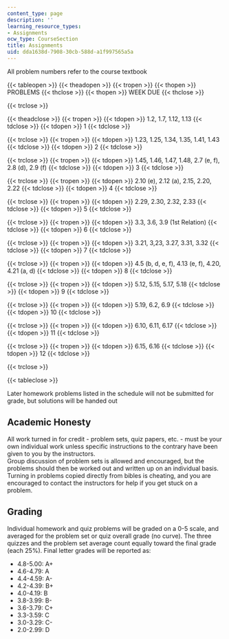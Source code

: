 ```yaml
---
content_type: page
description: ''
learning_resource_types:
- Assignments
ocw_type: CourseSection
title: Assignments
uid: dda1638d-7908-30cb-588d-a1f997565a5a
---
```


All problem numbers refer to the course textbook

{{< tableopen >}}
{{< theadopen >}}
{{< tropen >}}
{{< thopen >}}
PROBLEMS
{{< thclose >}}
{{< thopen >}}
WEEK DUE
{{< thclose >}}

{{< trclose >}}

{{< theadclose >}}
{{< tropen >}}
{{< tdopen >}}
1.2, 1.7, 1.12, 1.13
{{< tdclose >}}
{{< tdopen >}}
1
{{< tdclose >}}

{{< trclose >}}
{{< tropen >}}
{{< tdopen >}}
1.23, 1.25, 1.34, 1.35, 1.41, 1.43
{{< tdclose >}}
{{< tdopen >}}
2
{{< tdclose >}}

{{< trclose >}}
{{< tropen >}}
{{< tdopen >}}
1.45, 1.46, 1.47, 1.48, 2.7 (e, f), 2.8 (d), 2.9 (f)
{{< tdclose >}}
{{< tdopen >}}
3
{{< tdclose >}}

{{< trclose >}}
{{< tropen >}}
{{< tdopen >}}
2.10 (e), 2.12 (a), 2.15, 2.20, 2.22
{{< tdclose >}}
{{< tdopen >}}
4
{{< tdclose >}}

{{< trclose >}}
{{< tropen >}}
{{< tdopen >}}
2.29, 2.30, 2.32, 2.33
{{< tdclose >}}
{{< tdopen >}}
5
{{< tdclose >}}

{{< trclose >}}
{{< tropen >}}
{{< tdopen >}}
3.3, 3.6, 3.9 (1st Relation)
{{< tdclose >}}
{{< tdopen >}}
6
{{< tdclose >}}

{{< trclose >}}
{{< tropen >}}
{{< tdopen >}}
3.21, 3,23, 3.27, 3.31, 3.32
{{< tdclose >}}
{{< tdopen >}}
7
{{< tdclose >}}

{{< trclose >}}
{{< tropen >}}
{{< tdopen >}}
4.5 (b, d, e, f), 4.13 (e, f), 4.20, 4.21 (a, d)
{{< tdclose >}}
{{< tdopen >}}
8
{{< tdclose >}}

{{< trclose >}}
{{< tropen >}}
{{< tdopen >}}
5.12, 5.15, 5.17, 5.18
{{< tdclose >}}
{{< tdopen >}}
9
{{< tdclose >}}

{{< trclose >}}
{{< tropen >}}
{{< tdopen >}}
5.19, 6.2, 6.9
{{< tdclose >}}
{{< tdopen >}}
10
{{< tdclose >}}

{{< trclose >}}
{{< tropen >}}
{{< tdopen >}}
6.10, 6.11, 6.17
{{< tdclose >}}
{{< tdopen >}}
11
{{< tdclose >}}

{{< trclose >}}
{{< tropen >}}
{{< tdopen >}}
6.15, 6.16
{{< tdclose >}}
{{< tdopen >}}
12
{{< tdclose >}}

{{< trclose >}}

{{< tableclose >}}

Later homework problems listed in the schedule will not be submitted for grade, but solutions will be handed out

Academic Honesty
----------------

All work turned in for credit - problem sets, quiz papers, etc. - must be your own individual work unless specific instructions to the contrary have been given to you by the instructors.  
Group discussion of problem sets is allowed and encouraged, but the problems should then be worked out and written up on an individual basis. Turning in problems copied directly from bibles is cheating, and you are encouraged to contact the instructors for help if you get stuck on a problem.

Grading
-------

Individual homework and quiz problems will be graded on a 0-5 scale, and averaged for the problem set or quiz overall grade (no curve). The three quizzes and the problem set average count equally toward the final grade (each 25%). Final letter grades will be reported as:

*   4.8-5.00: A+
*   4.6-4.79: A
*   4.4-4.59: A-
*   4.2-4.39: B+
*   4.0-4.19: B
*   3.8-3.99: B-
*   3.6-3.79: C+
*   3.3-3.59: C
*   3.0-3.29: C-
*   2.0-2.99: D